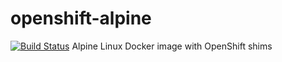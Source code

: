 # openshift-alpine
[![Build Status](https://travis-ci.org/itsbcit/openshift-alpine.svg?branch=master)](https://travis-ci.org/itsbcit/openshift-alpine)
Alpine Linux Docker image with OpenShift shims
